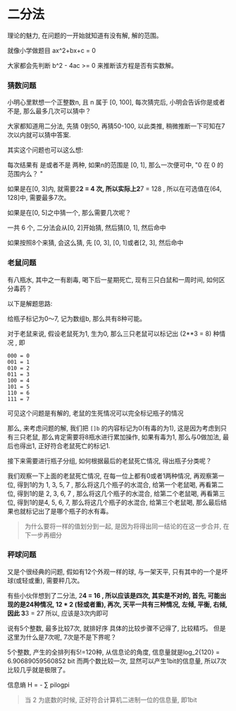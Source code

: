# 二分法

理论的魅力, 在问题的一开始就知道有没有解, 解的范围。 

就像小学做题目 ax^2+bx+c = 0

大家都会先判断 b^2 - 4ac >= 0 来推断该方程是否有实数解。 

### 猜数问题

小明心里默想一个正整数n, 且 n 属于 [0, 100], 每次猜完后, 小明会告诉你是或者不是, 那么最多几次可以猜中？ 

大家都知道用二分法, 先猜 0到50, 再猜50-100, 以此类推, 稍微推断一下可知在7次以内就可以猜中答案.

其实这个问题也可以这么想: 

每次结果有 是或者不是 两种, 如果n的范围是 [0, 1], 那么一次便可中, "0 在 0 的范围内么？ "

如果是在[0, 3]内, 就需要2**2 = 4 次, 所以实际上2**7 = 128 , 所以在可选值在(64, 128]中, 需要最多7次。 

如果是在[0, 5]之中猜一个, 那么需要几次呢？ 

一共 6 个, 二分法会从[0, 2]开始猜, 然后猜[0, 1], 然后命中

如果按照8个来猜, 会这么猜, 先 [0, 3], [0, 1]或者[2, 3], 然后命中

### 老鼠问题

有八瓶水, 其中之一有剧毒, 喝下后一星期死亡, 现有三只白鼠和一周时间, 如何区分毒药？ 

以下是解题思路: 

给瓶子标记为0～7, 记为数组b, 那么共有8种可能。 

对于老鼠来说, 假设老鼠死为1, 生为0, 那么三只老鼠可以标记出 (2**3 = 8) 种情况 , 即

    000 = 0
    001 = 1
    010 = 2
    011 = 3
    100 = 4
    101 = 5
    110 = 6
    111 = 7

可见这个问题是有解的, 老鼠的生死情况可以完全标记瓶子的情况

那么, 来考虑问题的解, 我们把 `[]b` 的内容标记为0(有毒的为1), 这是因为考虑到只有三只老鼠, 那么肯定需要将8瓶水进行累加操作, 如果有毒为1, 那么与0做加法, 最后也得出1, 正好符合老鼠死亡的标记1.

接下来需要进行瓶子分组, 如何根据最后的老鼠死亡情况, 得出瓶子分类呢？ 

我们观察一下上面的老鼠死亡情况, 在每一位上都有0或者1两种情况, 再观察第一位, 得到1的为 1, 3, 5, 7 , 那么将这几个瓶子的水混合, 给第一个老鼠喝, 再看第二位, 得到1的是 2, 3, 6, 7 , 那么将这几个瓶子的水混合, 给第二个老鼠喝, 再看第三位, 得到1的是4, 5, 6, 7, 那么将这几个瓶子的水混合, 给第三个老鼠喝, 那么最后结果也就标记出了是哪个瓶子的水有毒。 

> 为什么要将一样的值划分到一起, 是因为将得出同一结论的在这一步合并, 在下一步再细分

### 秤球问题

又是个很经典的问题, 假如有12个外观一样的球, 与一架天平, 只有其中的一个是坏球(或轻或重), 需要秤几次。 

有些小伙伴想到了二分法, 2**4 = 16 , 所以应该是四次, 其实是不对的, 首先, 可能出现的是24种情况, 12 * 2 (轻或者重), 再次, 天平一共有三种情况, 左倾, 平衡, 右倾, 因此 3**3 = 27 所以, 应该是3次内即可

<!-- 假设球为012, 1为标准, 2为重, 0为轻

    000 = 0
    001 = 1
    002 = 2
    010 = 3
    011 = 4
    012 = 5
    020 = 6
    021 = 7
    022 = 8
    100 = 9
    101 = 10
    102 = 11
    110 = 12
    111 = 13
    112 = 14
    120 = 15
    121 = 16
    122 = 17
    200 = 18
    201 = 19
    202 = 20
    210 = 21
    211 = 22
    212 = 23
    220 = 24
    221 = 25
    222 = 26

先假设有27个球

0, 3, 6, 9, 12, 15, 18, 21, 24  -->

    

说有5个整数, 最多比较7次, 就排好序
具体的比较步骤不记得了, 比较精巧。 
但是这里为什么是7次呢, 7次是不是下界呢？ 
 
5个整数, 产生的全排列有5!=120种, 从信息论的角度, 信息量就是log_2{120} = 6.90689059560852 bit
而两个数比较一次, 显然可以产生1bit的信息量, 所以7次比较几乎就是极限了。 

信息熵
H = -	∑	pilogpi

> 当 2 为底数的时候, 正好符合计算机二进制一位的信息量, 即1bit

